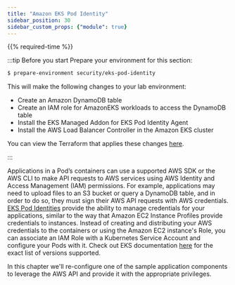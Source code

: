 ```yaml
---
title: "Amazon EKS Pod Identity"
sidebar_position: 30
sidebar_custom_props: {"module": true}
---
```


{{% required-time %}}

:::tip Before you start
Prepare your environment for this section:

```bash timeout=300 wait=30
$ prepare-environment security/eks-pod-identity
```

This will make the following changes to your lab environment:

- Create an Amazon DynamoDB table
- Create an IAM role for AmazonEKS workloads to access the DynamoDB table
- Install the EKS Managed Addon for EKS Pod Identity Agent 
- Install the AWS Load Balancer Controller in the Amazon EKS cluster

You can view the Terraform that applies these changes [here](https://github.com/VAR::MANIFESTS_OWNER/VAR::MANIFESTS_REPOSITORY/tree/VAR::MANIFESTS_REF/manifests/modules/security/pod-identity/.workshop/terraform).

:::

Applications in a Pod’s containers can use a supported AWS SDK or the AWS CLI to make API requests to AWS services using AWS Identity and Access Management (IAM) permissions. For example, applications may need to upload files to an S3 bucket or query a DynamoDB table, and in order to do so, they must sign their AWS API requests with AWS credentials. [EKS Pod Identities](https://docs.aws.amazon.com/eks/latest/userguide/pod-identities.html) provide the ability to manage credentials for your applications, similar to the way that Amazon EC2 Instance Profiles provide credentials to instances. Instead of creating and distributing your AWS credentials to the containers or using the Amazon EC2 instance's Role, you can associate an IAM Role with a Kubernetes Service Account and configure your Pods with it. Check out EKS documentation [here](https://docs.aws.amazon.com/eks/latest/userguide/pod-id-minimum-sdk.html) for the exact list of versions supported.

In this chapter we'll re-configure one of the sample application components to leverage the AWS API and provide it with the appropriate privileges.
